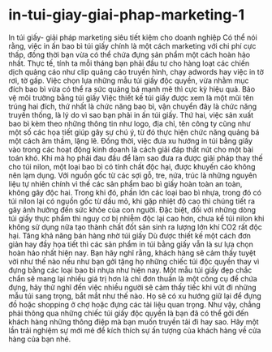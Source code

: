 # in-tui-giay-giai-phap-marketing-1
In túi giấy- giải pháp marketing siêu tiết kiệm cho doanh nghiệp Có thể nói rằng, việc in ấn bao bì túi giấy chính là một cách marketing với chi phí cực thấp, đồng thời bạn vừa có thể chứa đựng sản phẩm một cách hoàn hảo nhất. Thực tế, tính ta mỗi tháng bạn phải đầu tư cho hàng loạt các chiến dịch quảng cáo như clip quảng cáo truyền hình, chạy adwords hay việc in tờ rơi, tờ gấp. Việc chọn lựa những mẫu túi giấy độc quyền, vừa nhằm mục đích bao bì vừa có thể ra sức quảng bá mạnh mẽ thì cực kỳ hiệu quả. Bảo vệ môi trường bằng túi giấy Việc thiết kế túi giấy được xem là một mũi tên trúng hai đích, thứ nhất là chức năng bao bì, vận chuyển đây là chức năng truyền thống, là lý do vì sao bạn phải in ấn túi giấy. Thứ hai, việc sản xuất bao bì kèm theo những thông tin như logo, địa chỉ, tên công ty cũng như một số các họa tiết giúp gây sự chú ý, từ đó thực hiện chức năng quảng bá một cách âm thầm, lặng lẽ. Đồng thời, việc đưa xu hướng in túi bằng giấy vào trong các hoạt động kinh doanh là cách giải đáp thắt nút cho một bài toán khó. Khi mà họ phải đau đầu để làm sao đưa ra được giải pháp thay thế cho túi nilon, một loại bao bì có tính chất độc hại, được khuyến cáo không nên lạm dụng. Với nguồn gốc từ các sợi gỗ, tre, nứa, trúc là những nguyên liệu tự nhiên chính vì thế các sản phẩm bao bì giấy hoàn toàn an toàn, không gây độc hai.  Trong khi đó, phần lớn các loại bao bì nhựa, trong đó có túi nilon lại có nguồn gốc từ dầu mỏ, khi gặp nhiệt độ cao thì chúng tiết ra gây ảnh hưởng đến sức khỏe của con người. Đặc biệt, đối với những dòng túi giấy thực phẩm thì nguy cơ bị nhiễm độc lại cao hơn, chưa kể túi nilon khi không sử dụng nữa tạo thành chất đốt sản sinh ra lượng lớn khí CO2 rất độc hại. Tăng khả năng bán hàng nhờ túi giấy Dù được thiết kế một cách đơn giản hay đầy họa tiết thì các sản phẩm in túi bằng giấy vẫn là sư lựa chọn hoàn hảo nhất hiện nay. Bạn hãy nghĩ rằng, khách hàng sẽ cảm thấy tuyệt vời như thế nào nếu như bạn gởi tặng họ những chiếc túi độc quyền thay vì đựng bằng các loại bao bì nhựa như hiện nay. Một mẫu túi giấy đẹp chắc chắn sẽ mang lại nhiều giá trị hơn là chỉ đơn thuần là một công cụ để chứa đựng, hãy thử nghĩ đến việc nhiều người sẽ cảm thấy tiếc khi vứt đi những mẫu túi sang trọng, bắt mắt như thế nào. Họ sẽ có xu hướng giữ lại để đựng đồ hoặc shopping ở chợ hoặc đựng các tài liệu quan trọng. Như vậy, chẳng phải thông qua những chiếc túi giấy độc quyền là bạn đã có thể gởi đến khách hàng những thông điệp mà bạn muốn truyền tải đi hay sao. Hãy một lần trải nghiệm sự mới mẻ để kích thích sự ấn tượng của khách hàng về cửa hàng của bạn nhé.
